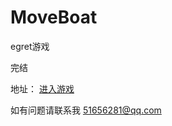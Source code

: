 # MoveBoat
egret游戏

完结

地址： <a href="http://lixianggh.com/game/moveboat/6/index.html?from=singlemessage&isappinstalled=0">进入游戏</a>

如有问题请联系我 51656281@qq.com